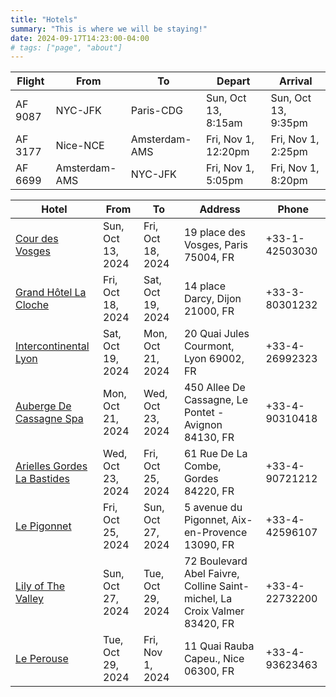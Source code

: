 ```yaml
---
title: "Hotels"
summary: "This is where we will be staying!"
date: 2024-09-17T14:23:00-04:00
# tags: ["page", "about"]
---
```



<div style="max-width:1200px">

|Flight|From|To|Depart|Arrival|
|----------|----------|----------|----------|----------|
|AF 9087|NYC-JFK|Paris-CDG|Sun, Oct 13, 8:15am|Sun, Oct 13, 9:35pm|
|AF 3177|Nice-NCE|Amsterdam-AMS|Fri, Nov 1, 12:20pm|Fri, Nov 1, 2:25pm|
|AF 6699|Amsterdam-AMS|NYC-JFK|Fri, Nov 1, 5:05pm|Fri, Nov 1, 8:20pm|



</div>

<div style="max-width:1200px">

|Hotel|From|To|Address|Phone|
|----------|----------|----------|----------|----------|
|[Cour des Vosges](https://courdesvosges.com/en/)|Sun, Oct 13, 2024|Fri, Oct 18, 2024|19 place des Vosges, Paris 75004, FR|+33-1-42503030|
|[Grand Hôtel La Cloche](https://hotel-lacloche.com/)|Fri, Oct 18, 2024|Sat, Oct 19, 2024|14 place Darcy, Dijon 21000, FR|+33-3-80301232|
|[Intercontinental Lyon](https://www.ihg.com/intercontinental/hotels/us/en/lyon/lysha/hoteldetail)|Sat, Oct 19, 2024| Mon, Oct 21, 2024|20 Quai Jules Courmont, Lyon 69002, FR|+33-4-26992323|
|[Auberge De Cassagne Spa](https://www.aubergedecassagne.com/en/)|Mon, Oct 21, 2024|Wed, Oct 23, 2024|450 Allee De Cassagne, Le Pontet - Avignon 84130, FR|+33-4-90310418|
|[Arielles Gordes La Bastides](https://airelles.com/en/destination/gordes-hotel)|Wed, Oct 23, 2024|Fri, Oct 25, 2024|61 Rue De La Combe, Gordes 84220, FR|+33-4-90721212|
|[Le Pigonnet](https://www.esprit-de-france.com/en/hotels/hotel-le-pigonnet)|Fri, Oct 25, 2024|Sun, Oct 27, 2024|5 avenue du Pigonnet, Aix-en-Provence 13090, FR|+33-4-42596107|
|[Lily of The Valley](https://www.lilyofthevalley.com/)|Sun, Oct 27, 2024|Tue, Oct 29, 2024|72 Boulevard Abel Faivre, Colline Saint-michel, La Croix Valmer 83420, FR|+33-4-22732200|
|[Le Perouse](https://www.hotel-la-perouse.com/en/)|Tue, Oct 29, 2024|Fri, Nov 1, 2024|11 Quai Rauba Capeu., Nice 06300, FR|+33-4-93623463|
</div>